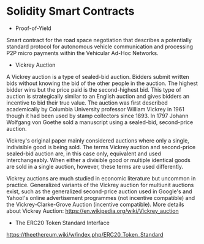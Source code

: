 # Solidity Smart Contracts

- Proof-of-Yield

Smart contract for the road space negotiation that describes a potentially standard protocol for autonomous vehicle communication and processing P2P micro payments within the Vehicular Ad-Hoc Networks.

- Vickrey Auction

A Vickrey auction is a type of sealed-bid auction. Bidders submit written bids without knowing the bid of the other people in the auction. The highest bidder wins but the price paid is the second-highest bid. This type of auction is strategically similar to an English auction and gives bidders an incentive to bid their true value. The auction was first described academically by Columbia University professor William Vickrey in 1961 though it had been used by stamp collectors since 1893. In 1797 Johann Wolfgang von Goethe sold a manuscript using a sealed-bid, second-price auction.

Vickrey's original paper mainly considered auctions where only a single, indivisible good is being sold. The terms Vickrey auction and second-price sealed-bid auction are, in this case only, equivalent and used interchangeably. When either a divisible good or multiple identical goods are sold in a single auction, however, these terms are used differently.

Vickrey auctions are much studied in economic literature but uncommon in practice. Generalized variants of the Vickrey auction for multiunit auctions exist, such as the generalized second-price auction used in Google's and Yahoo!'s online advertisement programmes (not incentive compatible) and the Vickrey-Clarke-Grove Auction (incentive compatible).
More details about Vickrey Auction: https://en.wikipedia.org/wiki/Vickrey_auction

- The ERC20 Token Standard Interface

https://theethereum.wiki/w/index.php/ERC20_Token_Standard
